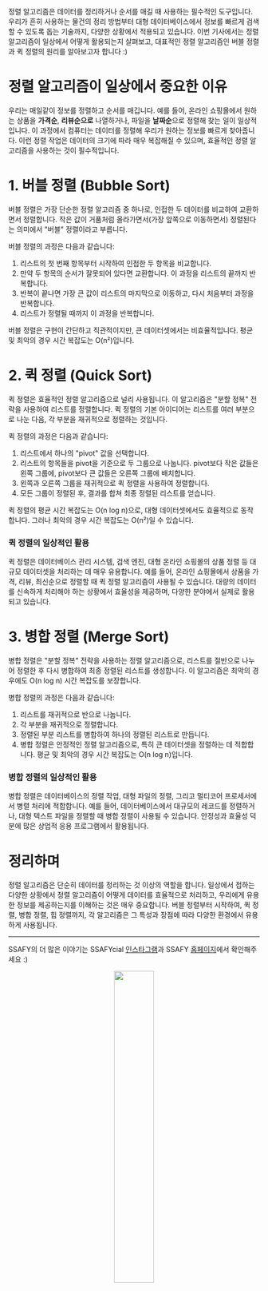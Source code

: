 <p><img alt="" src="https://velog.velcdn.com/images/becooq81/post/ac5b50cc-49f0-4f3b-9dfc-1981a32c7d89/image.webp" /></p>
<p>정렬 알고리즘은 데이터를 정리하거나 순서를 매길 때 사용하는 필수적인 도구입니다. 우리가 흔히 사용하는 물건의 정리 방법부터 대형 데이터베이스에서 정보를 빠르게 검색할 수 있도록 돕는 기술까지, 다양한 상황에서 적용되고 있습니다. 이번 기사에서는 정렬 알고리즘이 일상에서 어떻게 활용되는지 살펴보고, 대표적인 정렬 알고리즘인 버블 정렬과 퀵 정렬의 원리를 알아보고자 합니다 :)</p>
<h1 id="정렬-알고리즘이-일상에서-중요한-이유">정렬 알고리즘이 일상에서 중요한 이유</h1>
<p>우리는 매일같이 정보를 정렬하고 순서를 매깁니다. 예를 들어, 온라인 쇼핑몰에서 원하는 상품을 <strong>가격순</strong>, <strong>리뷰순으로</strong> 나열하거나, 파일을 <strong>날짜순</strong>으로 정렬해 찾는 일이 일상적입니다. 이 과정에서 컴퓨터는 데이터를 정렬해 우리가 원하는 정보를 빠르게 찾아줍니다. 이런 정렬 작업은 데이터의 크기에 따라 매우 복잡해질 수 있으며, 효율적인 정렬 알고리즘을 사용하는 것이 필수적입니다.</p>
<h1 id="1-버블-정렬-bubble-sort">1. 버블 정렬 (Bubble Sort)</h1>
<p>버블 정렬은 가장 단순한 정렬 알고리즘 중 하나로, 인접한 두 데이터를 비교하여 교환하면서 정렬합니다. 작은 값이 거품처럼 올라가면서(가장 앞쪽으로 이동하면서) 정렬된다는 의미에서 &quot;버블&quot; 정렬이라고 부릅니다.</p>
<p>버블 정렬의 과정은 다음과 같습니다:</p>
<ol>
<li>리스트의 첫 번째 항목부터 시작하여 인접한 두 항목을 비교합니다.</li>
<li>만약 두 항목의 순서가 잘못되어 있다면 교환합니다.
이 과정을 리스트의 끝까지 반복합니다.</li>
<li>반복이 끝나면 가장 큰 값이 리스트의 마지막으로 이동하고, 다시 처음부터 과정을 반복합니다.</li>
<li>리스트가 정렬될 때까지 이 과정을 반복합니다.</li>
</ol>
<p>버블 정렬은 구현이 간단하고 직관적이지만, 큰 데이터셋에서는 비효율적입니다. 평균 및 최악의 경우 시간 복잡도는 O(n²)입니다.</p>
<h1 id="2-퀵-정렬-quick-sort">2. 퀵 정렬 (Quick Sort)</h1>
<p>퀵 정렬은 효율적인 정렬 알고리즘으로 널리 사용됩니다. 이 알고리즘은 &quot;분할 정복&quot; 전략을 사용하여 리스트를 정렬합니다. 퀵 정렬의 기본 아이디어는 리스트를 여러 부분으로 나눈 다음, 각 부분을 재귀적으로 정렬하는 것입니다.</p>
<p>퀵 정렬의 과정은 다음과 같습니다:</p>
<ol>
<li>리스트에서 하나의 &quot;pivot&quot; 값을 선택합니다.</li>
<li>리스트의 항목들을 pivot을 기준으로 두 그룹으로 나눕니다. pivot보다 작은 값들은 왼쪽 그룹에, pivot보다 큰 값들은 오른쪽 그룹에 배치합니다.</li>
<li>왼쪽과 오른쪽 그룹을 재귀적으로 퀵 정렬을 사용하여 정렬합니다.</li>
<li>모든 그룹이 정렬된 후, 결과를 합쳐 최종 정렬된 리스트를 얻습니다.</li>
</ol>
<p>퀵 정렬의 평균 시간 복잡도는 O(n log n)으로, 대형 데이터셋에서도 효율적으로 동작합니다. 그러나 최악의 경우 시간 복잡도는 O(n²)일 수 있습니다.</p>
<h3 id="퀵-정렬의-일상적인-활용">퀵 정렬의 일상적인 활용</h3>
<p>퀵 정렬은 데이터베이스 관리 시스템, 검색 엔진, 대형 온라인 쇼핑몰의 상품 정렬 등 대규모 데이터셋을 처리하는 데 매우 유용합니다. 예를 들어, 온라인 쇼핑몰에서 상품을 가격, 리뷰, 최신순으로 정렬할 때 퀵 정렬 알고리즘이 사용될 수 있습니다. 대량의 데이터를 신속하게 처리해야 하는 상황에서 효율성을 제공하며, 다양한 분야에서 실제로 활용되고 있습니다.</p>
<h1 id="3-병합-정렬-merge-sort">3. 병합 정렬 (Merge Sort)</h1>
<p>병합 정렬은 &quot;분할 정복&quot; 전략을 사용하는 정렬 알고리즘으로, 리스트를 절반으로 나누어 정렬한 후 다시 병합하여 최종 정렬된 리스트를 생성합니다. 이 알고리즘은 최악의 경우에도 O(n log n) 시간 복잡도를 보장합니다.</p>
<p>병합 정렬의 과정은 다음과 같습니다:</p>
<ol>
<li>리스트를 재귀적으로 반으로 나눕니다.</li>
<li>각 부분을 재귀적으로 정렬합니다.</li>
<li>정렬된 부분 리스트를 병합하여 하나의 정렬된 리스트로 만듭니다.</li>
<li>병합 정렬은 안정적인 정렬 알고리즘으로, 특히 큰 데이터셋을 정렬하는 데 적합합니다. 평균 및 최악의 경우 시간 복잡도는 O(n log n)입니다.</li>
</ol>
<h3 id="병합-정렬의-일상적인-활용">병합 정렬의 일상적인 활용</h3>
<p>병합 정렬은 데이터베이스의 정렬 작업, 대형 파일의 정렬, 그리고 멀티코어 프로세서에서 병렬 처리에 적합합니다. 예를 들어, 데이터베이스에서 대규모의 레코드를 정렬하거나, 대형 텍스트 파일을 정렬할 때 병합 정렬이 사용될 수 있습니다. 안정성과 효율성 덕분에 많은 상업적 응용 프로그램에서 활용됩니다.</p>
<h1 id="정리하며">정리하며</h1>
<p>정렬 알고리즘은 단순히 데이터를 정리하는 것 이상의 역할을 합니다. 일상에서 접하는 다양한 상황에서 정렬 알고리즘이 어떻게 데이터를 효율적으로 처리하고, 우리에게 유용한 정보를 제공하는지를 이해하는 것은 매우 중요합니다. 버블 정렬부터 시작하여, 퀵 정렬, 병합 정렬, 힙 정렬까지, 각 알고리즘은 그 특성과 장점에 따라 다양한 환경에서 유용하게 사용됩니다.</p>
<hr />
<p>SSAFY의 더 많은 이야기는 SSAFYcial <a href="https://www.instagram.com/hellossafycial/">인스타그램</a>과 SSAFY <a href="https://www.ssafy.com/?utm_source=ssafycial_student&amp;utm_medium=affiliates&amp;utm_campaign=ssafycial_student_affiliates_none_all_pcmo">홈페이지</a>에서 확인해주세요 :) </p>
<p align="center" style="color: gray; font-size: 14px;">
<img src="https://velog.velcdn.com/images/becooq81/post/45405823-dcfa-42db-867f-cf5e9374da0f/image.png" width="40%" />
</p>
